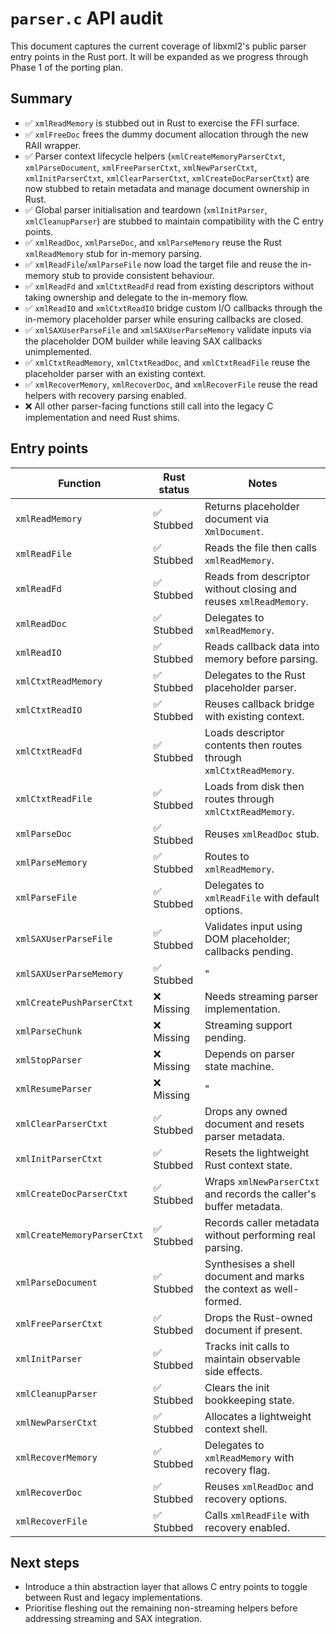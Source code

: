 # `parser.c` API audit

This document captures the current coverage of libxml2's public parser entry points in the Rust port. It will be expanded as we
progress through Phase 1 of the porting plan.

## Summary
- :white_check_mark: `xmlReadMemory` is stubbed out in Rust to exercise the FFI surface.
- :white_check_mark: `xmlFreeDoc` frees the dummy document allocation through the new RAII wrapper.
- :white_check_mark: Parser context lifecycle helpers (`xmlCreateMemoryParserCtxt`, `xmlParseDocument`, `xmlFreeParserCtxt`, `xmlNewParserCtxt`, `xmlInitParserCtxt`, `xmlClearParserCtxt`, `xmlCreateDocParserCtxt`) are now stubbed to retain metadata and manage document ownership in Rust.
- :white_check_mark: Global parser initialisation and teardown (`xmlInitParser`, `xmlCleanupParser`) are stubbed to maintain compatibility with the C entry points.
- :white_check_mark: `xmlReadDoc`, `xmlParseDoc`, and `xmlParseMemory` reuse the Rust `xmlReadMemory` stub for in-memory parsing.
- :white_check_mark: `xmlReadFile`/`xmlParseFile` now load the target file and reuse the in-memory stub to provide consistent behaviour.
- :white_check_mark: `xmlReadFd` and `xmlCtxtReadFd` read from existing descriptors without taking ownership and delegate to the in-memory flow.
- :white_check_mark: `xmlReadIO` and `xmlCtxtReadIO` bridge custom I/O callbacks through the in-memory placeholder parser while ensuring callbacks are closed.
- :white_check_mark: `xmlSAXUserParseFile` and `xmlSAXUserParseMemory` validate inputs via the placeholder DOM builder while leaving SAX callbacks unimplemented.
- :white_check_mark: `xmlCtxtReadMemory`, `xmlCtxtReadDoc`, and `xmlCtxtReadFile` reuse the placeholder parser with an existing context.
- :white_check_mark: `xmlRecoverMemory`, `xmlRecoverDoc`, and `xmlRecoverFile` reuse the read helpers with recovery parsing enabled.
- :x: All other parser-facing functions still call into the legacy C implementation and need Rust shims.

## Entry points

| Function | Rust status | Notes |
| --- | --- | --- |
| `xmlReadMemory` | ✅ Stubbed | Returns placeholder document via `XmlDocument`. |
| `xmlReadFile` | ✅ Stubbed | Reads the file then calls `xmlReadMemory`. |
| `xmlReadFd` | ✅ Stubbed | Reads from descriptor without closing and reuses `xmlReadMemory`. |
| `xmlReadDoc` | ✅ Stubbed | Delegates to `xmlReadMemory`. |
| `xmlReadIO` | ✅ Stubbed | Reads callback data into memory before parsing. |
| `xmlCtxtReadMemory` | ✅ Stubbed | Delegates to the Rust placeholder parser. |
| `xmlCtxtReadIO` | ✅ Stubbed | Reuses callback bridge with existing context. |
| `xmlCtxtReadFd` | ✅ Stubbed | Loads descriptor contents then routes through `xmlCtxtReadMemory`. |
| `xmlCtxtReadFile` | ✅ Stubbed | Loads from disk then routes through `xmlCtxtReadMemory`. |
| `xmlParseDoc` | ✅ Stubbed | Reuses `xmlReadDoc` stub. |
| `xmlParseMemory` | ✅ Stubbed | Routes to `xmlReadMemory`. |
| `xmlParseFile` | ✅ Stubbed | Delegates to `xmlReadFile` with default options. |
| `xmlSAXUserParseFile` | ✅ Stubbed | Validates input using DOM placeholder; callbacks pending. |
| `xmlSAXUserParseMemory` | ✅ Stubbed | " |
| `xmlCreatePushParserCtxt` | ❌ Missing | Needs streaming parser implementation. |
| `xmlParseChunk` | ❌ Missing | Streaming support pending. |
| `xmlStopParser` | ❌ Missing | Depends on parser state machine. |
| `xmlResumeParser` | ❌ Missing | " |
| `xmlClearParserCtxt` | ✅ Stubbed | Drops any owned document and resets parser metadata. |
| `xmlInitParserCtxt` | ✅ Stubbed | Resets the lightweight Rust context state. |
| `xmlCreateDocParserCtxt` | ✅ Stubbed | Wraps `xmlNewParserCtxt` and records the caller's buffer metadata. |
| `xmlCreateMemoryParserCtxt` | ✅ Stubbed | Records caller metadata without performing real parsing. |
| `xmlParseDocument` | ✅ Stubbed | Synthesises a shell document and marks the context as well-formed. |
| `xmlFreeParserCtxt` | ✅ Stubbed | Drops the Rust-owned document if present. |
| `xmlInitParser` | ✅ Stubbed | Tracks init calls to maintain observable side effects. |
| `xmlCleanupParser` | ✅ Stubbed | Clears the init bookkeeping state. |
| `xmlNewParserCtxt` | ✅ Stubbed | Allocates a lightweight context shell. |
| `xmlRecoverMemory` | ✅ Stubbed | Delegates to `xmlReadMemory` with recovery flag. |
| `xmlRecoverDoc` | ✅ Stubbed | Reuses `xmlReadDoc` and recovery options. |
| `xmlRecoverFile` | ✅ Stubbed | Calls `xmlReadFile` with recovery enabled. |

## Next steps
- Introduce a thin abstraction layer that allows C entry points to toggle between Rust and legacy implementations.
- Prioritise fleshing out the remaining non-streaming helpers before addressing streaming and SAX integration.
